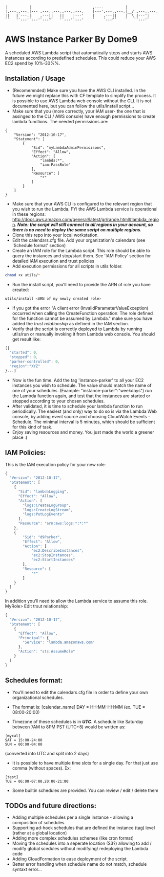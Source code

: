 ```
|          |                            ,---.          |              
|,---.,---.|--- ,---.,---.,---.,---.    |---',---.,---.|__/ ,---.,---.
||   |`---.|    ,---||   ||    |---'    |    ,---||    |  \ |---'|    
``   '`---'`---'`---^`   '`---'`---'    `    `---^`    `   ``---'`    
```
# AWS Instance Parker By Dome9

A scheduled AWS Lambda script that automatically stops and starts AWS instances according to predefined schedules.
This could reduce your AWS EC2 spend by 10%-30%%.

Installation / Usage
--
* (Recomemnded) Make sure you have the AWS CLI installed. In the future we might replace this with CF template to simplify the process.
It is possible to use AWS Lambda web console without the CLI. It is not documented here, but you can follow the utils/install script...
* Make sure that you (more correctly, your IAM user- the one that is assinged to the CLI / AWS console) have enough permissions to create lambda functions. The needed permissions are:
```
{
    "Version": "2012-10-17",
    "Statement": [
        {
            "Sid": "myLambdaAdminPermisisons",
            "Effect": "Allow",
            "Action": [
                "lambda:*",
                "iam:PassRole"
            ],
            "Resource": [
                "*"
            ]
        }
    ]
}
```
* Make sure that your AWS CLI is configured to the relevant region that you wish to run the Lambda. FYI the AWS Lambda service is operational in these regions: http://docs.aws.amazon.com/general/latest/gr/rande.html#lambda_region.
***Note: the script will still connect to all regions in your account, so there is no need to deploy the same script on multiple regions.***
* Clone this repo into your local workstation.
* Edit the calendars.cfg file. Add your organization's calendars (see 'Schedule format' section)
* Create an IAM role for the Lambda script. This role should be able to query the instances and stop/start them. See 'IAM Policy' section for detailed IAM execution and trust policies
* Add execution permissions for all scripts in utils folder.
```bash
chmod +x utils/*
```
* Run the install script, you'll need to provide the ARN of role you have created:
```bash
utils/install <ARN of my newly created role>
```
* If you got the error "A client error (InvalidParameterValueException) occurred when calling the CreateFunction operation: The role defined for the function cannot be assumed by Lambda." make sure you have added the *trust relationship* as defined in the IAM section.
* Verify that the script is correctly deployed to Lambda by running utils/run or manually invoking it from Lambda web console.
You should get result like:
```javascript
[{
  "started": 0,
  "stopped": 0,
  "parker-controlled": 0,
  "region":"XYZ"
}...]
```
* Now is the fun time. Add the tag 'instance-parker' to all your EC2 instances you wish to schedule. The value should match the name of one of your schedules.
(Example: "instance-parker":"weekdays") run the Lambda function again, and test that the instances are started or stopped according to your chosen schedules.
* After validated, it is time to schedule your lambda function to run periodically. The easiest (and only) way to do so is via the Lambda Web console, by adding event source and choosing CloudWatch Events - Schedule.
The minimal interval is 5 minutes, which should be sufficient for this kind of task.
* Enjoy saving resources and money. You just made the world a greener place :) 

IAM Policies:
--
This is the IAM execution policy for your new role:
```javascript
{
  "Version": "2012-10-17",
  "Statement": [
    {
      "Sid": "lambdaLogging",
      "Effect": "Allow",
      "Action": [
        "logs:CreateLogGroup",
        "logs:CreateLogStream",
        "logs:PutLogEvents"
      ],
      "Resource": "arn:aws:logs:*:*:*"
    },
    {
        "Sid": "d9Parker",
        "Effect": "Allow",
        "Action": [
            "ec2:DescribeInstances",
            "ec2:StopInstances",
            "ec2:StartInstances"
        ],
        "Resource": [
            "*"
        ]
    }
  ]
}
```
In addition you'll need to allow the Lambda service to assume this role.
MyRole> Edit trsut relationship:
```javascript
{
  "Version": "2012-10-17",
  "Statement": [
    {
      "Effect": "Allow",
      "Principal": {
        "Service": "lambda.amazonaws.com"
      },
      "Action": "sts:AssumeRole"
    }
  ]
}
```

Schedules format:
--
* You'll need to edit the calendars.cfg file in order to define your own organizational schedules.
* The format is:
[calendar_name]
DAY = HH:MM-HH:MM (ex. TUE = 08:00-20:00)

* Timezone of these schedules is in ***UTC***. A schedule like Saturday between 7AM to 8PM PST (UTC+8) would be written as:
```
[mycal]
SAT = 15:00-24:00
SUN = 00:00-04:00
```
(converted into UTC and split into 2 days)
* It is possible to have multiple time slots for a single day. For that just use comma (without spaces). Ex:
```
[test]
TUE = 06:00-07:00,20:00-21:00
```
* Some builtin schedules are provided. You can review / edit / delete them

TODOs and future directions:
--
* Adding multiple schedules per a single instance - allowing a composition of schedules
* Supporting ad-hock schedules that are defined the instance (tag) level (rather at a global location)
* Adding more complex schedules schemes (like cron format)
* Moving the schedules into a seperate location (S3?) allowing to add / modify global scedules without modifying/ redeploying the Lambda code
* Adding CloudFormation to ease deployment of the script.
* Better error handling when schedule name do not match, schedule syntaxt error...

